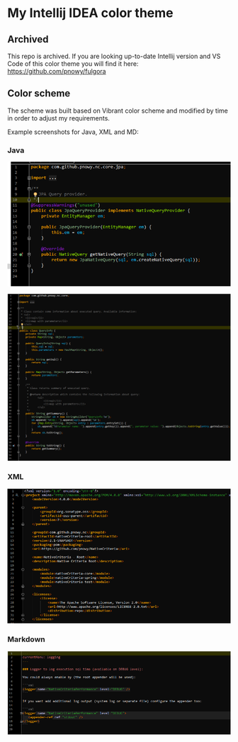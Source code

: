 # My Intellij IDEA color theme

## Archived

This repo is archived. If you are looking up-to-date Intellij version and VS Code of this color theme you will find it here: https://github.com/pnowy/fulgora

## Color scheme

The scheme was built based on Vibrant color scheme and modified by time in order to adjust my requirements.

Example screenshots for Java, XML and MD:

### Java
![1](1.PNG)

![3](3.PNG)

### XML
![2](2.PNG)

### Markdown

![4](4.PNG)
